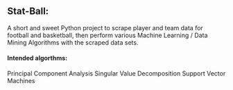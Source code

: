 ## Stat-Ball:
A short and sweet Python project to scrape player and team data for football and basketball, then perform various Machine Learning / Data Mining Algorithms with the scraped data sets.

#### Intended algorthms:
Principal Component Analysis
Singular Value Decomposition
Support Vector Machines
